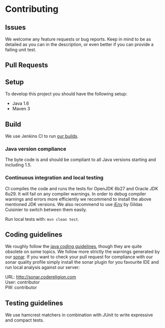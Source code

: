 # Contributing

## Issues
We welcome any feature requests or bug reports. Keep in mind to be as detailed as you can in the description, or even better if you can provide a failing unit test.

## Pull Requests

## Setup
To develop this project you should have the following setup:
* Java 1.6
* Maven 3

## Build
We use Jenkins CI to run [our builds](http://jenkins.codereligion.com/view/codereligion-reflect/job/codereligion-reflect-master-build-flow/).

### Java version compliance
The byte code is and should be compliant to all Java versions starting and including 1.5.

### Continuous integration and local testing
CI compiles the code and runs the tests for OpenJDK 6b27 and Oracle JDK 6u29. It will fail on any compiler warnings. In order to debug compiler warnings and errors more efficiently we recommend to install
the above mentioned JDK versions. We also recommend to use [jEnv](http://www.jenv.be/) by Gildas Cuisinier to switch between them easily.

Run local tests with: ```mvn clean test```.

## Coding guidelines
We roughly follow the [java coding guidelines](http://www.oracle.com/technetwork/java/codeconv-138413.html), though they are quite obsolete on some topics. We follow more strictly the warnings generated by our [sonar](http://sonar.codereligion.com). If you want to check your pull request for compliance with our sonar quality profile simply install the sonar plugin for you favourite IDE and run local analysis against our server:

URL: http://sonar.codereligion.com <br>
User: contributor <br>
PW: contributor 

## Testing guidelines 
We use hamcrest matchers in combination with JUnit to write expressive and compact tests.
